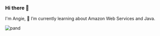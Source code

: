 ### Hi there 👋

I'm Angie, 🌱 I’m currently learning about Amazon Web Services and Java.


![pand](https://user-images.githubusercontent.com/94010383/176563659-f95f48a9-0d3e-416a-82db-b08f85f06de5.gif)






<!--
**AngieSJ35/AngieSJ35** is a ✨ _special_ ✨ repository because its `README.md` (this file) appears on your GitHub profile.

Here are some ideas to get you started:

- 🔭 I’m currently working on ...
- 🌱 I’m currently learning ...
- 👯 I’m looking to collaborate on ...
- 🤔 I’m looking for help with ...
- 💬 Ask me about ...
- 📫 How to reach me: ...
- 😄 Pronouns: ...
- ⚡ Fun fact: ...
-->
